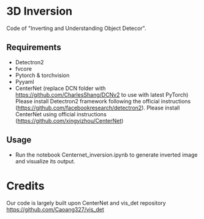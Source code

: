 # 3D Inversion
Code of "Inverting and Understanding Object Detecor".

## Requirements
* Detectron2
* fvcore
* Pytorch & torchvision 
* Pyyaml
* CenterNet (replace DCN folder with https://github.com/CharlesShang/DCNv2 to use with latest PyTorch)
Please install Detectron2 framework following the official instructions (https://github.com/facebookresearch/detectron2).
Please install CenterNet using official instructions (https://github.com/xingyizhou/CenterNet)


## Usage
* Run the notebook Centernet_inversion.ipynb to generate inverted image and visualize its output.


# Credits
Our code is largely built upon CenterNet and vis_det repository
https://github.com/Caoang327/vis_det